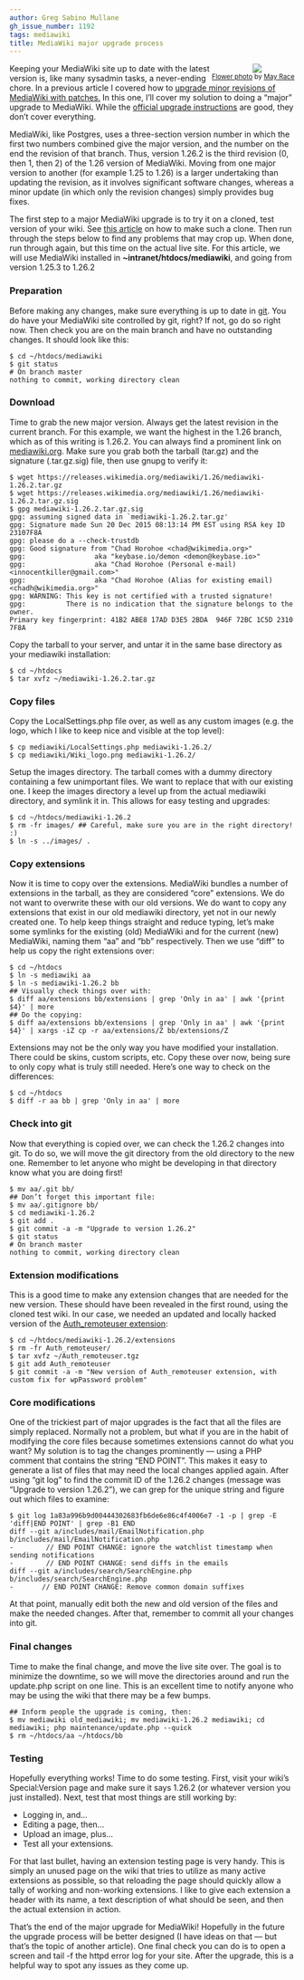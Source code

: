 ```yaml
---
author: Greg Sabino Mullane
gh_issue_number: 1192
tags: mediawiki
title: MediaWiki major upgrade process
---
```




<div class="separator" style="clear: both; float:right; text-align: center;"><a href="/blog/2016/01/13/mediawiki-major-upgrade-process/image-0-big.jpeg" id="jA0ECgMCAgq+j/dF5fVg0p8B+8AMgSoFokDOSe5KCFaxWZJhpt3VCeVufE4QxYsVo4JdJsN/neWFX+7wvaOGwJ4PWGvCJkIhTWbhp40tAbTL4uxmK3Qn7vru5vFtQvwJab4uSmKNp+lG4rTqWrHU2gi0wLlpFCKQ7WabVQ5cAdwwUInGP/13zrBj9J0Cg9FAZVjb5M9qFDNl6kip6Gg8dl5IXp+PKyhRd09Nng4yBKM==zRAb" imageanchor="1" style="clear: right; margin-bottom: 1em; margin-left: 1em;"><img border="0" src="/blog/2016/01/13/mediawiki-major-upgrade-process/image-0.jpeg"/></a><br/><small><a href="https://flic.kr/p/26krAr">Flower photo</a> by <a href="https://www.flickr.com/photos/mayrace/">May Race</a></small></div>

Keeping your MediaWiki site up to date with the latest version is, like many sysadmin tasks, 
a never-ending chore. In a previous article I covered how to [
upgrade minor revisions of MediaWiki with patches.](/blog/2014/10/02/mediawiki-minor-upgrade-with-patches) In this one, I’ll cover 
my solution to doing a “major” upgrade to MediaWiki. While the [official upgrade instructions](https://www.mediawiki.org/wiki/Manual:Upgrading) are good, they don’t cover everything.

MediaWiki, like Postgres, uses a three-section version number in which the first two 
numbers combined give the major version, and the number on the end the revision of 
that branch. Thus, version 1.26.2 is the third revision (0, then 1, then 2) of the 
1.26 version of MediaWiki. Moving from one major version to another (for example 1.25 
to 1.26) is a larger undertaking than updating the revision, as it involves significant 
software changes, whereas a minor update (in which only the revision changes) simply 
provides bug fixes.

The first step to a major MediaWiki upgrade is to try it on a cloned, test version of your wiki.
See [this article](/blog/2015/06/06/mediawiki-complete-test-wiki-via-cloning) on how to make such a clone. Then run through the steps below to find any problems 
that may crop up. When done, run through again, but this time on the actual live site.
For this article, we will use MediaWiki installed in **~intranet/htdocs/mediawiki**, and 
going from version 1.25.3 to 1.26.2

### Preparation

Before making any changes, make sure everything is up to date in 
[git](https://rogerdudler.github.io/git-guide/). You do have your MediaWiki 
site controlled by git, right? If not, go do so right now. Then check you are on the main branch 
and have no outstanding changes. It should look like this:

```
$ cd ~/htdocs/mediawiki
$ git status
# On branch master
nothing to commit, working directory clean
```

### Download

Time to grab the new major version. Always get the latest revision in the current 
branch. For this example, we want the highest in the 1.26 branch, which as of this 
writing is 1.26.2. You can always find a prominent link on [mediawiki.org](https://mediawiki.org/). Make sure you 
grab both the tarball (tar.gz) and the signature (.tar.gz.sig) file, then use gnupg to verify it:

```
$ wget https://releases.wikimedia.org/mediawiki/1.26/mediawiki-1.26.2.tar.gz
$ wget https://releases.wikimedia.org/mediawiki/1.26/mediawiki-1.26.2.tar.gz.sig
$ gpg mediawiki-1.26.2.tar.gz.sig 
gpg: assuming signed data in `mediawiki-1.26.2.tar.gz'
gpg: Signature made Sun 20 Dec 2015 08:13:14 PM EST using RSA key ID 23107F8A
gpg: please do a --check-trustdb
gpg: Good signature from "Chad Horohoe <chad@wikimedia.org>"
gpg:                 aka "keybase.io/demon <demon@keybase.io>"
gpg:                 aka "Chad Horohoe (Personal e-mail) <innocentkiller@gmail.com>"
gpg:                 aka "Chad Horohoe (Alias for existing email) <chadh@wikimedia.org>"
gpg: WARNING: This key is not certified with a trusted signature!
gpg:          There is no indication that the signature belongs to the owner.
Primary key fingerprint: 41B2 ABE8 17AD D3E5 2BDA  946F 72BC 1C5D 2310 7F8A
```

Copy the tarball to your server, and untar it in the same base directory as your 
mediawiki installation:

```
$ cd ~/htdocs
$ tar xvfz ~/mediawiki-1.26.2.tar.gz
```

### Copy files

Copy the LocalSettings.php file over, as well as any custom images (e.g. the logo, which I like 
to keep nice and visible at the top level):

```
$ cp mediawiki/LocalSettings.php mediawiki-1.26.2/
$ cp mediawiki/Wiki_logo.png mediawiki-1.26.2/
```

Setup the images directory. The tarball comes with a dummy directory containing a few unimportant files. We want to replace 
that with our existing one. I keep the images directory a level up from the actual mediawiki 
directory, and symlink it in. This allows for easy testing and upgrades:

```
$ cd ~/htdocs/mediawiki-1.26.2
$ rm -fr images/ ## Careful, make sure you are in the right directory! :)
$ ln -s ../images/ .
```

### Copy extensions

Now it is time to copy over the extensions. MediaWiki bundles a number of extensions in 
the tarball, as they are considered “core” extensions. We do not want to overwrite these 
with our old versions. We do want to copy any extensions that exist in our old 
mediawiki directory, yet not in our newly created one. To help keep things straight and 
reduce typing, let’s make some symlinks for the existing (old) MediaWiki and for the 
current (new) MediaWiki, naming them “aa” and “bb” respectively. Then we use “diff” to help 
us copy the right extensions over:

```
$ cd ~/htdocs
$ ln -s mediawiki aa
$ ln -s mediawiki-1.26.2 bb
## Visually check things over with:
$ diff aa/extensions bb/extensions | grep 'Only in aa' | awk '{print $4}' | more
## Do the copying:
$ diff aa/extensions bb/extensions | grep 'Only in aa' | awk '{print $4}' | xargs -iZ cp -r aa/extensions/Z bb/extensions/Z
```

Extensions may not be the only way you have modified your installation. There could 
be skins, custom scripts, etc. Copy these over now, being sure to only copy what is 
truly still needed. Here’s one way to check on the differences:

```
$ cd ~/htdocs
$ diff -r aa bb | grep 'Only in aa' | more
```

### Check into git

Now that everything is copied over, we can check the 1.26.2 changes into git. To do 
so, we will move the git directory from the old directory to the new one. Remember to let anyone who might 
be developing in that directory know what you are doing first!

```
$ mv aa/.git bb/
## Don’t forget this important file:
$ mv aa/.gitignore bb/
$ cd mediawiki-1.26.2
$ git add .
$ git commit -a -m "Upgrade to version 1.26.2"
$ git status
# On branch master
nothing to commit, working directory clean
```

### Extension modifications

This is a good time to make any extension changes that are needed for the new version. 
These should have been revealed in the first round, using the cloned test wiki. In our case, 
we needed an updated and locally hacked version of the [Auth_remoteuser extension](https://www.mediawiki.org/wiki/Extension:Auth_remoteuser):

```
$ cd ~/htdocs/mediawiki-1.26.2/extensions
$ rm -fr Auth_remoteuser/
$ tar xvfz ~/Auth_remoteuser.tgz
$ git add Auth_remoteuser
$ git commit -a -m "New version of Auth_remoteuser extension, with custom fix for wpPassword problem"
```

### Core modifications

One of the trickiest part of major upgrades is the fact that all the files are simply replaced. 
Normally not a problem, but what if you are in the habit of modifying the core files because sometimes 
extensions cannot do what you want? My solution is to tag the changes prominently — using a PHP comment 
that contains the string “END POINT”. This makes it easy to generate a list of files that may 
need the local changes applied again. After using “git log” to find the commit ID of the 1.26.2 
changes (message was “Upgrade to version 1.26.2”), we can grep for the unique string and 
figure out which files to examine:

```
$ git log 1a83a996b9d00444302683fb6de6e86c4f4006e7 -1 -p | grep -E 'diff|END POINT' | grep -B1 END
diff --git a/includes/mail/EmailNotification.php b/includes/mail/EmailNotification.php
-        // END POINT CHANGE: ignore the watchlist timestamp when sending notifications
-        // END POINT CHANGE: send diffs in the emails
diff --git a/includes/search/SearchEngine.php b/includes/search/SearchEngine.php
-       // END POINT CHANGE: Remove common domain suffixes
```

At that point, manually edit both the new and old version of the files and make the 
needed changes. After that, remember to commit all your changes into git.

### Final changes

Time to make the final change, and move the live site over. The goal is to minimize the downtime, 
so we will move the directories around and run the update.php script on one line. This is an excellent 
time to notify anyone who may be using the wiki that there may be a few bumps.

```
## Inform people the upgrade is coming, then:
$ mv mediawiki old_mediawiki; mv mediawiki-1.26.2 mediawiki; cd mediawiki; php maintenance/update.php --quick
$ rm ~/htdocs/aa ~/htdocs/bb
```

### Testing

Hopefully everything works! Time to do some testing. First, visit your wiki’s Special:Version page and 
make sure it says 1.26.2 (or whatever version you just installed). Next, test that most things are still 
working by:

- Logging in, and...
 - Editing a page, then...
 - Upload an image, plus...
 - Test all your extensions.

For that last bullet, having an extension testing page is very handy. This is simply an unused page on the 
wiki that tries to utilize as many active extensions as possible, so that reloading the page should quickly 
allow a tally of working and non-working extensions. I like to give each extension a header with its name, 
a text description of what should be seen, and then the actual extension in action.

That’s the end of the major upgrade for MediaWiki! Hopefully in the future the upgrade process will 
be better designed (I have ideas on that — but that’s the topic of another article). One final check you can do is to 
open a screen and tail -f the httpd error log for your site. After the upgrade, this is a helpful 
way to spot any issues as they come up.



